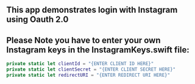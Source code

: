 ## This app demonstrates login with Instagram using Oauth 2.0 

## Please Note you have to enter your own Instagram keys in the InstagramKeys.swift file: 
```swift 
private static let clientId = "{ENTER CLIENT ID HERE}"
private static let clientSecret = "{ENTER CLIENT SECRET HERE}"
private static let redirectURI = "{ENTER REDIRECT URI HERE}"
```
